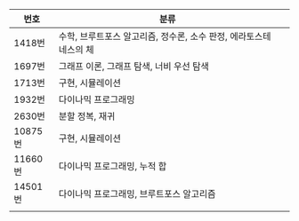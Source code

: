 
| 번호 | 분류 |  |
| ---- | ---- | ---- |
| 1418번 | 수학, 브루트포스 알고리즘, 정수론, 소수 판정, 에라토스테네스의 체 |  |
| 1697번 | 그래프 이론, 그래프 탐색, 너비 우선 탐색 |  |
| 1713번 | 구현, 시뮬레이션 |  |
| 1932번 | 다이나믹 프로그래밍 |  |
| 2630번 | 분할 정복, 재귀 |  |
| 10875번 | 구현, 시뮬레이션 |  |
| 11660번 | 다이나믹 프로그래밍, 누적 합 |  |
| 14501번 | 다이나믹 프로그래밍, 브루트포스 알고리즘 |  |
|  |  |  |
